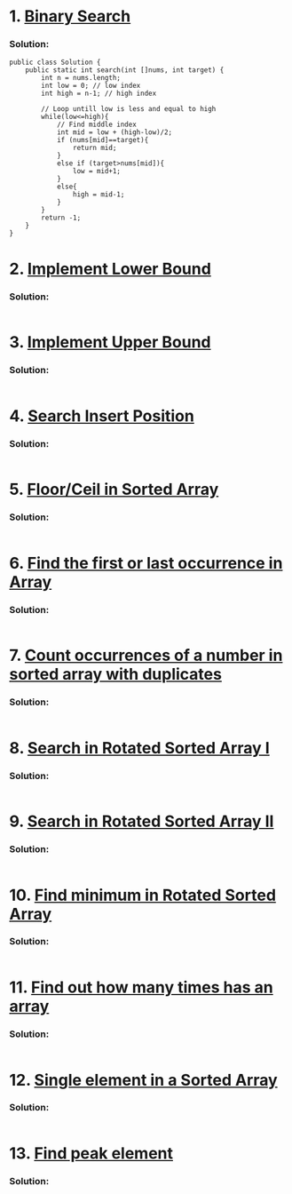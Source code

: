 # 1. [Binary Search](https://www.codingninjas.com/studio/problems/binary-search_972?utm_source=striver&utm_medium=website&utm_campaign=a_zcoursetuf)

### Solution:
```
public class Solution {
    public static int search(int []nums, int target) {
        int n = nums.length;
        int low = 0; // low index
        int high = n-1; // high index
        
        // Loop untill low is less and equal to high
        while(low<=high){
            // Find middle index
            int mid = low + (high-low)/2;
            if (nums[mid]==target){
                return mid;
            }
            else if (target>nums[mid]){
                low = mid+1;
            }
            else{
                high = mid-1;
            }
        }
        return -1;
    }
}
```
# 2. [Implement Lower Bound](https://www.codingninjas.com/studio/problems/lower-bound_8165382?utm_source=striver&utm_medium=website&utm_campaign=a_zcoursetuf)

### Solution:
```
```

# 3. [Implement Upper Bound](https://www.codingninjas.com/studio/problems/implement-upper-bound_8165383?utm_source=striver&utm_medium=website&utm_campaign=a_zcoursetuf)

### Solution:
```
```

# 4. [Search Insert Position](https://www.codingninjas.com/studio/problems/algorithm-to-find-best-insert-position-in-sorted-array_839813?utm_source=striver&utm_medium=website&utm_campaign=a_zcoursetuf)

### Solution:
```
```

# 5. [Floor/Ceil in Sorted Array]()
### Solution:
```
```

# 6. [Find the first or last occurrence in Array]()

### Solution:
```
```

# 7. [Count occurrences of a number in sorted array with duplicates]()

### Solution:
```
```

# 8. [Search in Rotated Sorted Array I]()

### Solution:
```
```

# 9. [Search in Rotated Sorted Array II]()

### Solution:
```
```

# 10. [Find minimum in Rotated Sorted Array]()

### Solution:
```
```

# 11. [Find out how many times has an array]()

### Solution:
```
```
	
# 12. [Single element in a Sorted Array]()

### Solution:
```
```

# 13. [Find peak element]()

### Solution:
```
```

